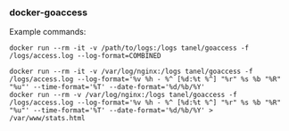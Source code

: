 ### docker-goaccess

Example commands:

	docker run --rm -it -v /path/to/logs:/logs tanel/goaccess -f /logs/access.log --log-format=COMBINED

	docker run --rm -it -v /var/log/nginx:/logs tanel/goaccess -f /logs/access.log --log-format='%v %h - %^ [%d:%t %^] "%r" %s %b "%R" "%u"' --time-format='%T' --date-format='%d/%b/%Y'
	docker run --rm -v /var/log/nginx:/logs tanel/goaccess -f /logs/access.log --log-format='%v %h - %^ [%d:%t %^] "%r" %s %b "%R" "%u"' --time-format='%T' --date-format='%d/%b/%Y' > /var/www/stats.html